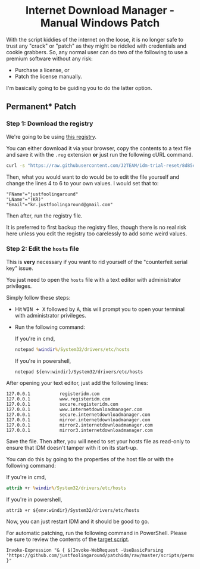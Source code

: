 <h1 align="center">Internet Download Manager - Manual Windows Patch</h1>

With the script kiddies of the internet on the loose, it is no longer safe to trust any "crack" or "patch" as they might be riddled with credentials and cookie grabbers. So, any normal user can do two of the following to use a premium software without any risk:
    
- Purchase a license, or
- Patch the license manually.

I'm basically going to be guiding you to do the latter option.

## Permanent* Patch

### Step 1: Download the registry

We're going to be using [this registry](https://raw.githubusercontent.com/J2TEAM/idm-trial-reset/8d85c475094c5b941ab917e2b6e5732e72076f1c/src/idm_reg.reg).

You can either download it via your browser, copy the contents to a text file and save it with the `.reg` extension **or** just run the following cURL command.

```sh
curl -s "https://raw.githubusercontent.com/J2TEAM/idm-trial-reset/8d85c475094c5b941ab917e2b6e5732e72076f1c/src/idm_reg.reg" -o "idm_reg.reg"
```

Then, what you would want to do would be to edit the file yourself and change the lines 4 to 6 to your own values. I would set that to:

```
"FName"="justfoolingaround"
"LName"="(KR)"
"Email"="kr.justfoolingaround@gmail.com"
```

Then after, run the registry file. 

It is preferred to first backup the registry files, though there is no real risk here unless you edit the registry too carelessly to add some weird values.

### Step 2: Edit the `hosts` file

This is **very** necessary if you want to rid yourself of the "counterfeit serial key" issue.

You just need to open the `hosts` file with a text editor with administrator privileges.

Simply follow these steps:

- Hit <kbd>WIN + X</kbd> followed by <kbd>A</kbd>, this will prompt you to open your terminal with administrator privileges.
- Run the following command:

    If you're in cmd,

    ```cmd
    notepad %windir%/System32/drivers/etc/hosts
    ```

    If you're in powershell,

    ```pwsh
    notepad ${env:windir}/System32/drivers/etc/hosts
    ```

After opening your text editor, just add the following lines:

```
127.0.0.1           registeridm.com
127.0.0.1           www.registeridm.com
127.0.0.1           secure.registeridm.com
127.0.0.1           www.internetdownloadmanager.com
127.0.0.1           secure.internetdownloadmanager.com
127.0.0.1           mirror.internetdownloadmanager.com
127.0.0.1           mirror2.internetdownloadmanager.com
127.0.0.1           mirror3.internetdownloadmanager.com
```

Save the file. Then after, you will need to set your hosts file as read-only to ensure that IDM doesn't tamper with it on its start-up.

You can do this by going to the properties of the host file or with the following command:

If you're in cmd,

```cmd
attrib +r %windir%/System32/drivers/etc/hosts
```

If you're in powershell,

```pwsh
attrib +r ${env:windir}/System32/drivers/etc/hosts
```

Now, you can just restart IDM and it should be good to go.

For automatic patching, run the following command in PowerShell. Please be sure to review the contents of the [target script](./scripts/permanent_patch.ps1).

```pwsh
Invoke-Expression "& { $(Invoke-WebRequest -UseBasicParsing 'https://github.com/justfoolingaround/patchidm/raw/master/scripts/permanent_patch.ps1') }"
```
